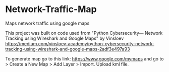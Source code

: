 # Network-Traffic-Map
Maps network traffic using google maps

This project was built on code used from "Python Cybersecurity— Network Tracking using Wireshark and Google Maps" by Vinsloev
https://medium.com/vinsloev-academy/python-cybersecurity-network-tracking-using-wireshark-and-google-maps-2adf3e497a93

To generate map go to this link:  https://www.google.com/mymaps  and go to > Create a New Map > Add Layer > Import. Upload kml file.

